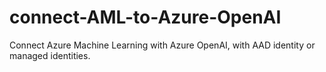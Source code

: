# connect-AML-to-Azure-OpenAI
Connect Azure Machine Learning with Azure OpenAI, with AAD identity or managed identities.
